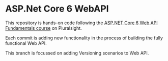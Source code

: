 # ASP.Net Core 6 WebAPI

This repository is hands-on code following the [ASP.NET Core 6 Web API Fundamentals course](https://www.pluralsight.com/courses/asp-dot-net-core-6-web-api-fundamentals) on Pluralsight.

Each commit is adding new functionality in the process of building the fully functional Web API.

This branch is focussed on adding Versioning scenarios to Web API. 
